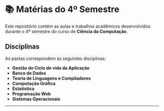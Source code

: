 # 📚 Matérias do 4º Semestre

Este repositório contém as aulas e trabalhos acadêmicos desenvolvidos durante o 4º semestre do curso de **Ciência da Computação**.

## Disciplinas

As pastas correspondem às seguintes disciplinas:

- **Gestão do Ciclo de vida da Aplicação**
- **Banco de Dados**
- **Teoria de Linguagens e Compiladores**
- **Computação Gráfica**
- **Estatística**
- **Programação Web**
- **Sistemas Operacionais**

---
